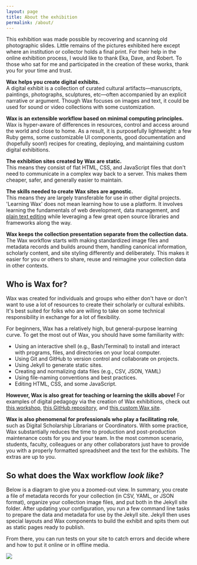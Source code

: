 ```yaml
---
layout: page
title: About the exhibition
permalink: /about/
---
```


This exhibition was made possible by recovering and scanning old photographic slides. Little remains of the pictures exhibited here except where an institution or collector holds a final print. 
For their help in the online exhibition process, I would like to thank Eka, Dave, and Robert.
To those who sat for me and participated in the creation of these works, thank you for your time and trust.


**Wax helps you create digital exhibits.**   
A digital exhibit is a collection of curated cultural artifacts—manuscripts, paintings, photographs, sculptures, etc—often accompanied by an explicit narrative or argument. Though Wax focuses on images and text, it could be used for sound or video collections with some customization.

**Wax is an extensible workflow based on minimal computing principles.**  
Wax is hyper-aware of differences in resources, control and access around the world and close to home. As a result, it is purposefully lightweight: a few Ruby gems, some customizable UI components, good documentation and (hopefully soon!) recipes for creating, deploying, and maintaining custom digital exhibitions.

**The exhibition sites created by Wax are static.**  
This means they consist of flat HTML, CSS, and JavaScript files that don't need to communicate in a complex way back to a server. This makes them cheaper, safer, and generally easier to maintain.

**The skills needed to create Wax sites are agnostic.**  
This means they are largely transferable for use in other digital projects. 'Learning Wax' does not mean learning how to use a platform. It involves learning the fundamentals of web development, data management, and [plain text editing](https://zapier.com/blog/beginner-ultimate-guide-markdown/) while leveraging a few great open source libraries and frameworks along the way.

**Wax keeps the collection presentation separate from the collection data.**  
The Wax workflow starts with making standardized image files and metadata records and builds around them, handling canonical information, scholarly content, and site styling differently and deliberately. This makes it easier for you or others to share, reuse and reimagine your collection data in other contexts.

## Who is Wax for?

Wax was created for individuals and groups who either don't have or don't want to use a lot of resources to create their scholarly or cultural exhibits. It's best suited for folks who are willing to take on some technical responsibility in exchange for a lot of flexibility.

For beginners, Wax has a relatively high, but general-purpose learning curve. To get the most out of Wax, you should have some familiarity with:

- Using an interactive shell (e.g., Bash/Terminal) to install and interact with programs, files, and directories on your local computer.
- Using Git and GitHub to version control and collaborate on projects.
- Using Jekyll to generate static sites.
- Creating and normalizing data files (e.g., CSV, JSON, YAML)
- Using file-naming conventions and best practices.
- Editing HTML, CSS, and some JavaScript.

**However, Wax is also great for teaching or learning the skills above!** For examples of digital pedagogy via the creation of Wax exhibitions, check out [this workshop](https://www.columbia.edu/content/events/introduction-minimal-computing-humanities-building-exhibit-primary-sources-using-wax), [this GitHub repository](https://github.com/stylerevolution/stylerevolution.github.io), and [this custom Wax site](https://stylerevolution.github.io/).

**Wax is also phenomenal for professionals who play a facilitating role**, such as Digital Scholarship Librarians or Coordinators. With some practice, Wax substantially reduces the time to production and post-production maintenance costs for you and your team. In the most common scenario, students, faculty, colleagues or any other collaborators just have to provide you with a properly formatted spreadsheet and the text for the exhibits. The extras are up to you.


## So what does the Wax workflow *look like?*

Below is a diagram to give you a zoomed-out view. In summary, you create a file of metadata records for your collection (in CSV, YAML, or JSON format), organize your collection image files, and put both in the Jekyll site folder. After updating your configuration, you run a few command line tasks to prepare the data and metadata for use by the Jekyll site. Jekyll then uses special layouts and Wax components to build the exhibit and spits them out as static pages ready to publish.

From there, you can run tests on your site to catch errors and decide where and how to put it online or in offline media.

<a href="{{ '/img/wax_workflow.jpg' | absolute_url }}">
  <img src="{{ '/img/wax_workflow.jpg' | absolute_url }}"/>
</a>
